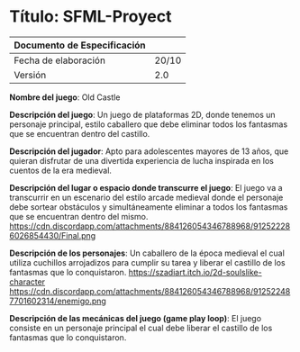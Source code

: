 # Título: SFML-Proyect 

| Documento de Especificación |        |
|-----------------------------|--------|
| Fecha de elaboración        |  20/10 |
| Versión                     |   2.0  |

**Nombre del juego**: Old Castle

**Descripción del juego**: Un juego de plataformas 2D, donde tenemos un personaje principal, estilo caballero que debe eliminar todos los fantasmas que se encuentran dentro del castillo.

**Descripción del jugador**: Apto para adolescentes mayores de 13 años, que quieran disfrutar de una divertida experiencia de lucha inspirada en los cuentos de la era medieval.

**Descripción del lugar o espacio donde transcurre el juego**: El juego va a transcurrir en un escenario del estilo arcade medieval donde el personaje debe sortear obstáculos y simultáneamente eliminar a todos los fantasmas que se encuentran dentro del mismo.
https://cdn.discordapp.com/attachments/884126054346788968/912522286026854430/Final.png

**Descripción de los personajes**: Un caballero de la época medieval el cual utiliza cuchillos arrojadizos para cumplir su tarea y liberar el castillo de los fantasmas que lo conquistaron.
https://szadiart.itch.io/2d-soulslike-character
https://cdn.discordapp.com/attachments/884126054346788968/912522487701602314/enemigo.png

**Descripción de las mecánicas del juego (game play loop)**: El juego consiste en un personaje principal el cual debe liberar el castillo de los fantasmas que lo conquistaron.
